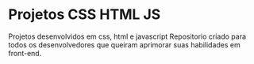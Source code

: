 # Projetos CSS HTML JS
 Projetos desenvolvidos em css, html e javascript
 Repositorio criado para todos os desenvolvedores que queiram aprimorar suas habilidades em front-end.
